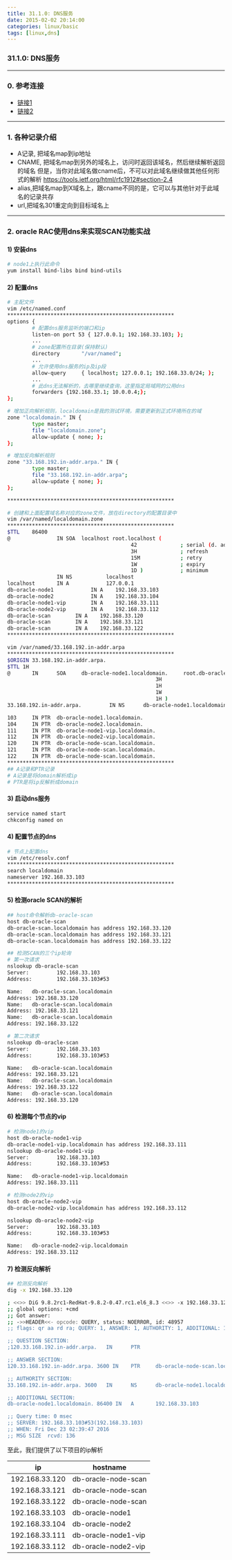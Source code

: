 ```yaml
---
title: 31.1.0: DNS服务
date: 2015-02-02 20:14:00
categories: linux/basic
tags: [linux,dns]
---
```

### 31.1.0: DNS服务

---

### 0. 参考连接
- [链接1](https://blog.dnsimple.com/2014/01/why-alias-record/)
- [链接2](https://support.dnsimple.com/articles/differences-between-a-cname-alias-url/)

---

### 1. 各种记录介绍
- A记录, 把域名map到ip地址  
- CNAME,
把域名map到另外的域名上，访问时返回该域名，然后继续解析返回的域名
但是，当你对此域名做cname后，不可以对此域名继续做其他任何形式的解析
https://tools.ietf.org/html/rfc1912#section-2.4
- alias,把域名map到X域名上，跟cname不同的是，它可以与其他针对于此域名的记录共存
- url,把域名301重定向到目标域名上

---

### 2. oracle RAC使用dns来实现SCAN功能实战
#### 1) 安装dns
``` bash
# node1上执行此命令
yum install bind-libs bind bind-utils
```
#### 2) 配置dns
``` bash
# 主配文件
vim /etc/named.conf
******************************************************
options {
        # 配置dns服务监听的端口和ip
        listen-on port 53 { 127.0.0.1; 192.168.33.103; };
        ...
        # zone配置所在目录(保持默认)
        directory       "/var/named";
        ...
        # 允许使用dns服务的ip及ip段
        allow-query     { localhost; 127.0.0.1; 192.168.33.0/24; };
        ...
        # 此dns无法解析的，去哪里继续查询，这里指定局域网的公用dns
        forwarders {192.168.33.1; 10.0.0.4;};
};

# 增加正向解析规则，localdomain是我的测试环境，需要更新到正式环境所在的域
zone "localdomain." IN {
        type master;
        file "localdomain.zone";
        allow-update { none; };
};

# 增加反向解析规则
zone "33.168.192.in-addr.arpa." IN {
        type master;
        file "33.168.192.in-addr.arpa";
        allow-update { none; };
};

******************************************************

# 创建和上面配置域名称对应的zone文件，放在directory的配置目录中
vim /var/named/localdomain.zone
******************************************************
$TTL    86400
@               IN SOA  localhost root.localhost (
                                        42              ; serial (d. adams)
                                        3H              ; refresh
                                        15M             ; retry
                                        1W              ; expiry
                                        1D )            ; minimum
                IN NS           localhost
localhost       IN A            127.0.0.1
db-oracle-node1            IN A    192.168.33.103
db-oracle-node2            IN A    192.168.33.104
db-oracle-node1-vip        IN A    192.168.33.111
db-oracle-node2-vip        IN A    192.168.33.112
db-oracle-scan        IN A    192.168.33.120
db-oracle-scan        IN A    192.168.33.121
db-oracle-scan        IN A    192.168.33.122
******************************************************

vim /var/named/33.168.192.in-addr.arpa
******************************************************
$ORIGIN 33.168.192.in-addr.arpa.
$TTL 1H
@       IN      SOA     db-oracle-node1.localdomain.     root.db-oracle-node1.localdomain. (      2
                                                3H
                                                1H
                                                1W
                                                1H )
33.168.192.in-addr.arpa.         IN NS      db-oracle-node1.localdomain.

103     IN PTR  db-oracle-node1.localdomain.
104     IN PTR  db-oracle-node2.localdomain.
111     IN PTR  db-oracle-node1-vip.localdomain.
112     IN PTR  db-oracle-node2-vip.localdomain.
120     IN PTR  db-oracle-node-scan.localdomain.
121     IN PTR  db-oracle-node-scan.localdomain.
122     IN PTR  db-oracle-node-scan.localdomain.
******************************************************
## A记录和PTR记录
# A记录是将domain解析成ip
# PTR是将ip反解析成domain
```
#### 3) 启动dns服务
``` bash
service named start
chkconfig named on
```
#### 4) 配置节点的dns
``` bash
# 节点上配置dns
vim /etc/resolv.conf
******************************************************
search localdomain
nameserver 192.168.33.103
******************************************************
```
#### 5) 检测oracle SCAN的解析
``` bash
## host命令解析db-oracle-scan
host db-oracle-scan
db-oracle-scan.localdomain has address 192.168.33.120
db-oracle-scan.localdomain has address 192.168.33.121
db-oracle-scan.localdomain has address 192.168.33.122

## 检测SCAN的三个ip轮询
# 第一次请求
nslookup db-oracle-scan
Server:         192.168.33.103
Address:        192.168.33.103#53

Name:   db-oracle-scan.localdomain
Address: 192.168.33.120
Name:   db-oracle-scan.localdomain
Address: 192.168.33.121
Name:   db-oracle-scan.localdomain
Address: 192.168.33.122

# 第二次请求
nslookup db-oracle-scan
Server:         192.168.33.103
Address:        192.168.33.103#53

Name:   db-oracle-scan.localdomain
Address: 192.168.33.121
Name:   db-oracle-scan.localdomain
Address: 192.168.33.122
Name:   db-oracle-scan.localdomain
Address: 192.168.33.120
```
#### 6) 检测每个节点的vip
``` bash
# 检测node1的vip
host db-oracle-node1-vip
db-oracle-node1-vip.localdomain has address 192.168.33.111
nslookup db-oracle-node1-vip
Server:         192.168.33.103
Address:        192.168.33.103#53

Name:   db-oracle-node1-vip.localdomain
Address: 192.168.33.111

# 检测node2的vip
host db-oracle-node2-vip
db-oracle-node2-vip.localdomain has address 192.168.33.112

nslookup db-oracle-node2-vip
Server:         192.168.33.103
Address:        192.168.33.103#53

Name:   db-oracle-node2-vip.localdomain
Address: 192.168.33.112
```
#### 7) 检测反向解析
``` bash
## 检测反向解析
dig -x 192.168.33.120

; <<>> DiG 9.8.2rc1-RedHat-9.8.2-0.47.rc1.el6_8.3 <<>> -x 192.168.33.120
;; global options: +cmd
;; Got answer:
;; ->>HEADER<<- opcode: QUERY, status: NOERROR, id: 48957
;; flags: qr aa rd ra; QUERY: 1, ANSWER: 1, AUTHORITY: 1, ADDITIONAL: 1

;; QUESTION SECTION:
;120.33.168.192.in-addr.arpa.   IN      PTR

;; ANSWER SECTION:
120.33.168.192.in-addr.arpa. 3600 IN    PTR     db-oracle-node-scan.localdomain.

;; AUTHORITY SECTION:
33.168.192.in-addr.arpa. 3600   IN      NS      db-oracle-node1.localdomain.

;; ADDITIONAL SECTION:
db-oracle-node1.localdomain. 86400 IN   A       192.168.33.103

;; Query time: 0 msec
;; SERVER: 192.168.33.103#53(192.168.33.103)
;; WHEN: Fri Dec 23 02:39:47 2016
;; MSG SIZE  rcvd: 136
```
至此，我们提供了以下项目的ip解析

ip | hostname
---|---
192.168.33.120|db-oracle-node-scan
192.168.33.121|db-oracle-node-scan
192.168.33.122|db-oracle-node-scan
192.168.33.103|db-oracle-node1
192.168.33.104|db-oracle-node2
192.168.33.111|db-oracle-node1-vip
192.168.33.112|db-oracle-node2-vip
